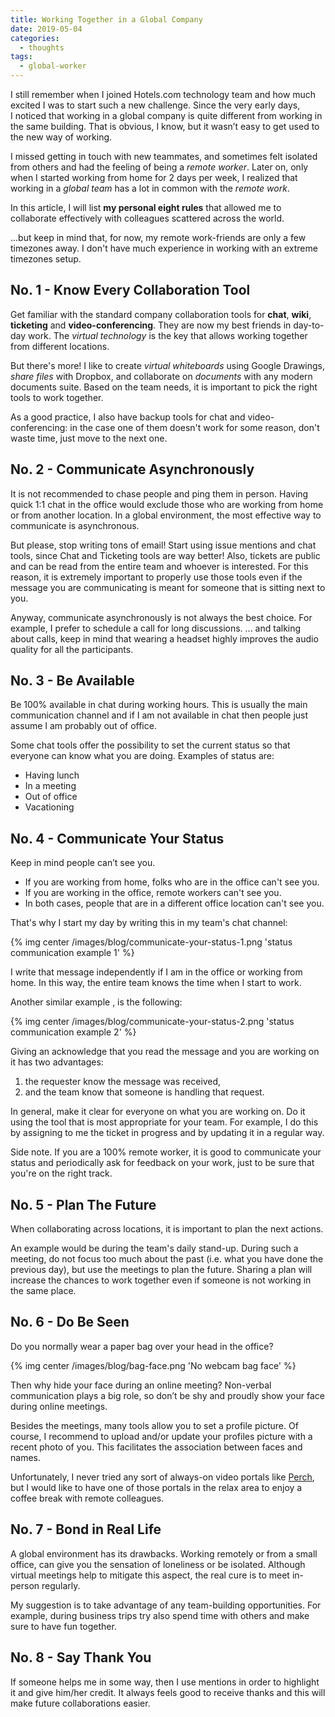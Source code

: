 ```yaml
---
title: Working Together in a Global Company
date: 2019-05-04
categories:
  - thoughts
tags:
  - global-worker
---
```

I still remember when I joined Hotels.com technology team and how much excited I was to start such a new challenge. Since the very early days, I noticed that working in a global company is quite different from working in the same building. That is obvious, I know, but it wasn’t easy to get used to the new way of working.

I missed getting in touch with new teammates, and sometimes felt isolated from others and had the feeling of being a *remote worker*. Later on, only when I started working from home for 2 days per week, I realized that working in a *global team* has a lot in common with the *remote work*.

In this article, I will list __my personal eight rules__ that allowed me to collaborate effectively with colleagues scattered across the world.

<!--more-->

...but keep in mind that, for now, my remote work-friends are only a few timezones away. I don't have much experience in working with an extreme timezones setup.

## No. 1 - Know Every Collaboration Tool

Get familiar with the standard company collaboration tools for **chat**, **wiki**, **ticketing** and **video-conferencing**. They are now my best friends in day-to-day work. The _virtual technology_ is the key that allows working together from different locations.

But there's more! I like to create _virtual whiteboards_ using Google Drawings, _share files_ with Dropbox, and collaborate on _documents_ with any modern documents suite. Based on the team needs, it is important to pick the right tools to work together.

As a good practice, I also have backup tools for chat and video-conferencing: in the case one of them doesn't work for some reason, don't waste time, just move to the next one.

## No. 2 - Communicate Asynchronously

It is not recommended to chase people and ping them in person. Having quick 1:1 chat in the office would exclude those who are working from home or from another location. In a global environment, the most effective way to communicate is asynchronous.

But please, stop writing tons of email! Start using issue mentions and chat tools, since Chat and Ticketing tools are way better! Also, tickets are public and can be read from the entire team and whoever is interested. For this reason, it is extremely important to properly use those tools even if the message you are communicating is meant for someone that is sitting next to you.

Anyway, communicate asynchronously is not always the best choice. For example, I prefer to schedule a call for long discussions.
... and talking about calls, keep in mind that wearing a headset highly improves the audio quality for all the participants.

## No. 3 - Be Available

Be 100% available in chat during working hours. This is usually the main communication channel and if I am not available in chat then people just assume I am probably out of office.

Some chat tools offer the possibility to set the current status so that everyone can know what you are doing. Examples of status are:
- Having lunch
- In a meeting
- Out of office
- Vacationing

## No. 4 - Communicate Your Status

Keep in mind people can’t see you.
- If you are working from home, folks who are in the office can't see you.
- If you are working in the office, remote workers can't see you.
- In both cases, people that are in a different office location can't see you.

That's why I start my day by writing this in my team's chat channel:

{% img center /images/blog/communicate-your-status-1.png 'status communication example 1' %}

I write that message independently if I am in the office or working from home. In this way, the entire team knows the time when I start to work.

Another similar example , is the following:

{% img center /images/blog/communicate-your-status-2.png 'status communication example 2' %}

Giving an acknowledge that you read the message and you are working on it has two advantages:
1. the requester know the message was received,
2. and the team know that someone is handling that request.

In general, make it clear for everyone on what you are working on. Do it using the tool that is most appropriate for your team.
For example, I do this by assigning to me the ticket in progress and by updating it in a regular way.

Side note. If you are a 100% remote worker, it is good to communicate your status and periodically ask for feedback on your work, just to be sure that you're on the right track.

## No. 5 - Plan The Future

When collaborating across locations, it is important to plan the next actions.

An example would be during the team's daily stand-up. During such a meeting, do not focus too much about the past (i.e. what you have done the previous day), but use the meetings to plan the future.
Sharing a plan will increase the chances to work together even if someone is not working in the same place.

## No. 6 - Do Be Seen

Do you normally wear a paper bag over your head in the office?

{% img center /images/blog/bag-face.png 'No webcam bag face' %}

Then why hide your face during an online meeting? Non-verbal communication plays a big role, so don’t be shy and proudly show your face during online meetings.

Besides the meetings, many tools allow you to set a profile picture. Of course, I recommend to upload and/or update your profiles picture with a recent photo of you. This facilitates the association between faces and names.

Unfortunately, I never tried any sort of always-on video portals like [Perch](https://perch.co/), but I would like to have one of those portals in the relax area to enjoy a coffee break with remote colleagues.

## No. 7 - Bond in Real Life

A global environment has its drawbacks. Working remotely or from a small office, can give you the sensation of loneliness or be isolated. Although virtual meetings help to mitigate this aspect, the real cure is to meet in-person regularly.

My suggestion is to take advantage of any team-building opportunities. For example, during business trips try also spend time with others and make sure to have fun together.

## No. 8 - Say Thank You

If someone helps me in some way, then I use mentions in order to highlight it and give him/her credit. It always feels good to receive thanks and this will make future collaborations easier.
